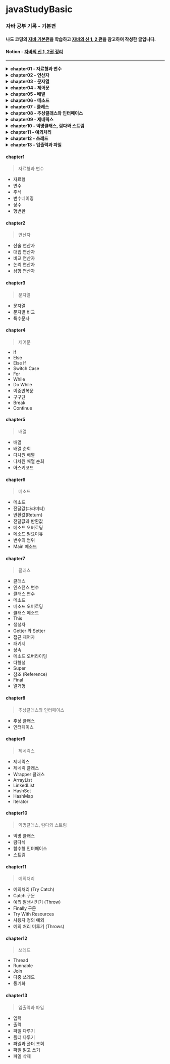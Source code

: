 # javaStudyBasic
### 자바 공부 기록 - 기본편

#### 나도 코딩의 [자바 기본편](https://www.inflearn.com/course/%EB%82%98%EB%8F%84%EC%BD%94%EB%94%A9-%EC%9E%90%EB%B0%94-%EA%B8%B0%EB%B3%B8)을 학습하고 [자바의 신 1, 2 편](https://search.shopping.naver.com/book/catalog/32482010229?cat_id=50010920&frm=PBOKPRO&query=%EC%9E%90%EB%B0%94%EC%9D%98+%EC%8B%A0&NaPm=ct%3Dlhy78le8%7Cci%3D1cfb2540efffd29b8003a5c8fe1659fcb23bd311%7Ctr%3Dboknx%7Csn%3D95694%7Chk%3D05c2d1565f132b631a49b795ffa1c5cebbc3f79b)을 참고하여 작성한 글입니다.
#### Notion - [자바의 신 1, 2권 정리](https://oceanic-fuschia-167.notion.site/1-2-f21ec44d9d7a4a9b8cec8af5dbcd2c63)
 
 ---
<details>
  <summary><strong>chapter01 - 자료형과 변수</strong></summary>

  - [자료형](#자료형)
  - [변수](#변수)
  - [주석](#주석)
  - [변수네이밍](#변수네이밍)
  - [상수](#상수)
  - [형변환](#형변환)

</details>

<details>
  <summary><strong>chapter02 - 연산자</strong></summary>

  - [산술 연산자](#산술-연산자)
  - [대입 연산자](#대입-연산자)
  - [비교 연산자](#비교-연산자)
  - [논리 연산자](#논리-연산자)
  - [삼항 연산자](#삼항-연산자)

</details>

<details>
  <summary><strong>chapter03 - 문자열</strong></summary>

  - [문자열](#문자열)
  - [문자열 비교](#문자열-비교)
  - [특수문자](#특수문자)

</details>

<details>
  <summary><strong>chapter04 - 제어문</strong></summary>

  - [If](#if)
  - [Else](#else)
  - [Else If](#else-if)
  - [Switch Case](#switch-case)
  - [For](#for)
  - [While](#while)
  - [Do While](#do-while)
  - [이중반복문](#이중반복문)
  - [구구단](#구구단)
  - [Break](#break)
  - [Continue](#continue)

</details>

<details>
  <summary><strong>chapter05 - 배열</strong></summary>

  - [배열](#배열)
  - [배열 순회](#배열-순회)
  - [다차원 배열](#다차원-배열)
  - [다차원 배열 순회](#다차원-배열-순회)
  - [아스키코드](#아스키코드)

</details>

<details>
  <summary><strong>chapter06 - 메소드</strong></summary>

  - [메소드](#메소드)
  - [전달값(파라미터)](#전달값파라미터)
  - [반환값(Return)](#반환값return)
  - [전달값과 반환값](#전달값과-반환값)
  - [메소드 오버로딩](#메소드-오버로딩)
  - [메소드 필요이유](#메소드-필요이유)
  - [변수의 범위](#변수의-범위)
  - [Main 메소드](#main-메소드)

</details>

<details>
  <summary><strong>chapter07 - 클래스</strong></summary>

  - [클래스](#클래스)
  - [인스턴스 변수](#인스턴스-변수)
  - [클래스 변수](#클래스-변수)
  - [메소드](#메소드)
  - [메소드 오버로딩](#메소드-오버로딩)
  - [클래스 메소드](#클래스-메소드)
  - [This](#this)
  - [생성자](https://oceanic-fuschia-167.notion.site/d6f6910447f3465bab0d12e5135354c7)
  - [Getter 와 Setter](#getter-와-setter)
  - [접근 제어자](#접근-제어자)
  - [패키지](#패키지)
  - [상속](#상속)
  - [메소드 오버라이딩](#메소드-오버라이딩)
  - [다형성](#다형성)
  - [Super](#super)
  - [참조 (Reference)](#참조-reference)
  - [Final](#final)
  - [열거형](#열거형)

</details>

<details>
  <summary><strong>chapter08 - 추상클래스와 인터페이스</strong></summary>

  - [추상 클래스](#추상-클래스)
  - [인터페이스](#인터페이스)

</details>

<details>
  <summary><strong>chapter09 - 제네릭스</strong></summary>

  - [제네릭스](#제네릭스)
  - [제네릭 클래스](#제네릭-클래스)
  - [Wrapper 클래스](#wrapper-클래스)
  - [ArrayList](#arraylist)
  - [LinkedList](#linkedlist)
  - [HashSet](#hashset)
  - [HashMap](#hashmap)
  - [Iterator](#iterator)

</details>

<details>
  <summary><strong>chapter10 - 익명클래스, 람다와 스트림</strong></summary>

  - [익명 클래스](#익명-클래스)
  - [람다식](#람다식)
  - [함수형 인터페이스](#함수형-인터페이스)
  - [스트림](#스트림)

</details>

<details>
  <summary><strong>chapter11 - 예외처리</strong></summary>

  - [예외처리 (Try Catch)](#예외처리-try-catch)
  - [Catch 구문](#catch-구문)
  - [예외 발생시키기 (Throw)](#예외-발생시키기-throw)
  - [Finally 구문](#finally-구문)
  - [Try With Resources](#try-with-resources)
  - [사용자 정의 예외](#사용자-정의-예외)
  - [예외 처리 미루기 (Throws)](#예외-처리-미루기-throws)

</details>

<details>
  <summary><strong>chapter12 - 쓰레드</strong></summary>

  - [Thread](#thread)
  - [Runnable](#runnable)
  - [Join](#join)
  - [다중 쓰레드](#다중-쓰레드)
  - [동기화](#동기화)

</details>

<details>
  <summary><strong>chapter13 - 입출력과 파일</strong></summary>

  - [입력](#입력)
  - [출력](#출력)
  - [파일 다루기](#파일-다루기)
  - [폴더 다루기](#폴더-다루기)
  - [파일과 폴더 조회](#파일과-폴더-조회)
  - [파일 읽고 쓰기](#파일-읽고-쓰기)
  - [파일 삭제](#파일-삭제)

</details>


#### chapter1
  >자료형과 변수
   * 자료형
   * 변수
   * 주석
   * 변수네이밍
   * 상수
   * 형변환
 
 #### chapter2
  >연산자
   * 산술 연산자
   * 대입 연산자
   * 비교 연산자
   * 논리 연산자
   * 삼항 연산자
 
 #### chapter3
  >문자열
   * 문자열
   * 문자열 비교
   * 특수문자

#### chapter4
  >제어문
   * If
   * Else
   * Else If
   * Switch Case
   * For
   * While
   * Do While
   * 이중반복문
   * 구구단
   * Break 
   * Continue

#### chapter5
  >배열
   * 배열
   * 배열 순회
   * 다차원 배열
   * 다차원 배열 순회
   * 아스키코드

#### chapter6
  >메소드
   * 메소드
   * 전달값(파라미터)
   * 반환값(Return)
   * 전달값과 반환값
   * 메소드 오버로딩
   * 메소드 필요이유
   * 변수의 범위
   * Main 메소드

#### chapter7
  >클래스
   * 클래스
   * 인스턴스 변수
   * 클래스 변수
   * 메소드
   * 메소드 오버로딩
   * 클래스 메소드
   * This
   * 생성자
   * Getter 와 Setter
   * 접근 제어자
   * 패키지
   * 상속
   * 메소드 오버라이딩
   * 다형성
   * Super
   * 참조 (Reference)
   * Final
   * 열거형

#### chapter8
  >추상클래스와 인터페이스
   * 추상 클래스
   * 인터페이스

#### chapter9
  >제네릭스
   * 제네릭스
   * 제네릭 클래스
   * Wrapper 클래스
   * ArrayList 
   * LinkedList
   * HashSet
   * HashMap
   * Iterator

#### chapter10
  >익명클래스, 람다와 스트림
   * 익명 클래스
   * 람다식
   * 함수형 인터페이스
   * 스트림
  
#### chapter11
  > 예외처리
   * 예외처리 (Try Catch)
   * Catch 구문 
   * 예외 발생시키기 (Throw)
   * Finally 구문
   * Try With Resources
   * 사용자 정의 예외
   * 예외 처리 미루기 (Throws)  

#### chapter12
  > 쓰레드
   * Thread
   * Runnable
   * Join
   * 다중 쓰레드
   * 동기화

#### chapter13
  > 입출력과 파일
   * 입력
   * 출력
   * 파일 다루기
   * 폴더 다루기
   * 파일과 폴더 조회
   * 파일 읽고 쓰기
   * 파일 삭제

